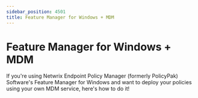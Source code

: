 ```yaml
---
sidebar_position: 4501
title: Feature Manager for Windows + MDM
---
```


# Feature Manager for Windows + MDM

If you're using Netwrix Endpoint Policy Manager (formerly PolicyPak) Software's Feature Manager for Windows and want to deploy your policies using your own MDM service, here's how to do it!